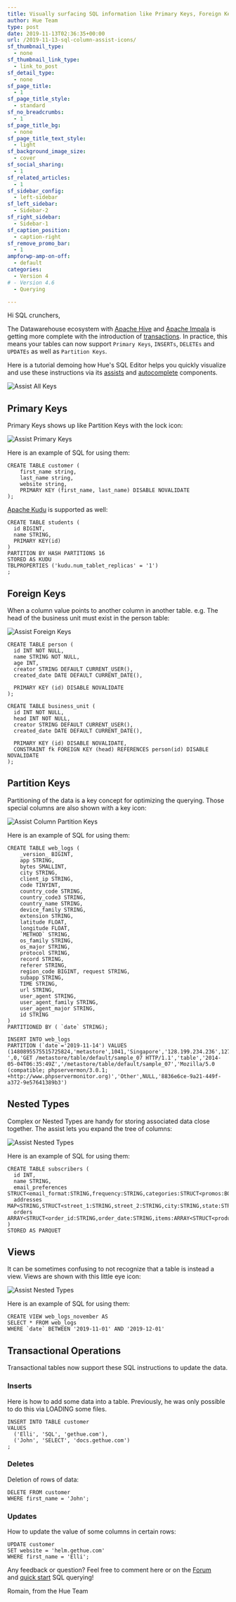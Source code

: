 ```yaml
---
title: Visually surfacing SQL information like Primary Keys, Foreign Keys, Views and Complex Types
author: Hue Team
type: post
date: 2019-11-13T02:36:35+00:00
url: /2019-11-13-sql-column-assist-icons/
sf_thumbnail_type:
  - none
sf_thumbnail_link_type:
  - link_to_post
sf_detail_type:
  - none
sf_page_title:
  - 1
sf_page_title_style:
  - standard
sf_no_breadcrumbs:
  - 1
sf_page_title_bg:
  - none
sf_page_title_text_style:
  - light
sf_background_image_size:
  - cover
sf_social_sharing:
  - 1
sf_related_articles:
  - 1
sf_sidebar_config:
  - left-sidebar
sf_left_sidebar:
  - Sidebar-2
sf_right_sidebar:
  - Sidebar-1
sf_caption_position:
  - caption-right
sf_remove_promo_bar:
  - 1
ampforwp-amp-on-off:
  - default
categories:
  - Version 4
# - Version 4.6
  - Querying

---
```

Hi SQL crunchers,

The Datawarehouse ecosystem with [Apache Hive](https://hive.apache.org/) and [Apache Impala](https://impala.apache.org/) is getting more complete with the introduction of [transactions](https://cwiki.apache.org/confluence/display/Hive/Hive+Transactions). In practice, this means your tables can now support `Primary Keys`, `INSERTs`, `DELETEs` and `UPDATEs` as well as `Partition Keys`.

Here is a tutorial demoing how Hue's SQL Editor helps you quickly visualize and use these instructions via its [assists](https://docs.gethue.com/user/concept/) and [autocomplete](https://docs.gethue.com/user/querying/#autocomplete) components.


![Assist All Keys](https://cdn.gethue.com/uploads/2019/11/sql_column_pk.png)


## Primary Keys

Primary Keys shows up like Partition Keys with the lock icon:

![Assist Primary Keys](https://cdn.gethue.com/uploads/2019/11/sql_columns_assist_pks.png)

Here is an example of SQL for using them:

    CREATE TABLE customer (
        first_name string,
        last_name string,
        website string,
        PRIMARY KEY (first_name, last_name) DISABLE NOVALIDATE
    );

[Apache Kudu](https://kudu.apache.org/) is supported as well:

    CREATE TABLE students (
      id BIGINT,
      name STRING,
      PRIMARY KEY(id)
    )
    PARTITION BY HASH PARTITIONS 16
    STORED AS KUDU
    TBLPROPERTIES ('kudu.num_tablet_replicas' = '1')
    ;

## Foreign Keys

When a column value points to another column in another table. e.g. The head of the business unit must exist in the person table:

![Assist Foreign Keys](https://cdn.gethue.com/uploads/2020/03/assist_foreign_keys_icons.png)

    CREATE TABLE person (
      id INT NOT NULL,
      name STRING NOT NULL,
      age INT,
      creator STRING DEFAULT CURRENT_USER(),
      created_date DATE DEFAULT CURRENT_DATE(),

      PRIMARY KEY (id) DISABLE NOVALIDATE
    );

    CREATE TABLE business_unit (
      id INT NOT NULL,
      head INT NOT NULL,
      creator STRING DEFAULT CURRENT_USER(),
      created_date DATE DEFAULT CURRENT_DATE(),

      PRIMARY KEY (id) DISABLE NOVALIDATE,
      CONSTRAINT fk FOREIGN KEY (head) REFERENCES person(id) DISABLE NOVALIDATE
    );

## Partition Keys

Partitioning of the data is a key concept for optimizing the querying. Those special columns are also shown with a key icon:

![Assist Column Partition Keys](https://cdn.gethue.com/uploads/2019/11/sql_columns_assist_keys.png)

Here is an example of SQL for using them:

    CREATE TABLE web_logs (
        _version_ BIGINT,
        app STRING,
        bytes SMALLINT,
        city STRING,
        client_ip STRING,
        code TINYINT,
        country_code STRING,
        country_code3 STRING,
        country_name STRING,
        device_family STRING,
        extension STRING,
        latitude FLOAT,
        longitude FLOAT,
        `METHOD` STRING,
        os_family STRING,
        os_major STRING,
        protocol STRING,
        record STRING,
        referer STRING,
        region_code BIGINT, request STRING,
        subapp STRING,
        TIME STRING,
        url STRING,
        user_agent STRING,
        user_agent_family STRING,
        user_agent_major STRING,
        id STRING
    )
    PARTITIONED BY ( `date` STRING);

    INSERT INTO web_logs
    PARTITION (`date`='2019-11-14') VALUES
    (1480895575515725824,'metastore',1041,'Singapore','128.199.234.236',127,'SG','SGP','Singapore','Other',NULL,1.2930999994277954,103.85579681396484,'GET','Other',NULL,'HTTP/1.1',NULL,'-',0,'GET /metastore/table/default/sample_07 HTTP/1.1','table','2014-05-04T06:35:49Z','/metastore/table/default/sample_07','Mozilla/5.0 (compatible; phpservermon/3.0.1; +http://www.phpservermonitor.org)','Other',NULL,'8836e6ce-9a21-449f-a372-9e57641389b3')

## Nested Types

Complex or Nested Types are handy for storing associated data close together. The assist lets you expand the tree of columns:

![Assist Nested Types](https://cdn.gethue.com/uploads/2019/11/sql_columns_assist_nested_types.png)

Here is an example of SQL for using them:

    CREATE TABLE subscribers (
      id INT,
      name STRING,
      email_preferences STRUCT<email_format:STRING,frequency:STRING,categories:STRUCT<promos:BOOLEAN,surveys:BOOLEAN>>,
      addresses MAP<STRING,STRUCT<street_1:STRING,street_2:STRING,city:STRING,state:STRING,zip_code:STRING>>,
      orders ARRAY<STRUCT<order_id:STRING,order_date:STRING,items:ARRAY<STRUCT<product_id:INT,sku:STRING,name:STRING,price:DOUBLE,qty:INT>>>>
    )
    STORED AS PARQUET

## Views

It can be sometimes confusing to not recognize that a table is instead a view. Views are shown with this little eye icon:

![Assist Nested Types](https://cdn.gethue.com/uploads/2019/11/sql_assist_view_icon.png)

Here is an example of SQL for using them:

    CREATE VIEW web_logs_november AS
    SELECT * FROM web_logs
    WHERE `date` BETWEEN '2019-11-01' AND '2019-12-01'


## Transactional Operations

Transactional tables now support these SQL instructions to update the data.

### Inserts

Here is how to add some data into a table. Previously, he was only possible to do this via LOADING some files.

    INSERT INTO TABLE customer
    VALUES
      ('Elli', 'SQL', 'gethue.com'),
      ('John', 'SELECT', 'docs.gethue.com')
    ;

### Deletes

Deletion of rows of data:

    DELETE FROM customer
    WHERE first_name = 'John';

### Updates

How to update the value of some columns in certain rows:

    UPDATE customer
    SET website = 'helm.gethue.com'
    WHERE first_name = 'Elli';


Any feedback or question? Feel free to comment here or on the <a href="https://discourse.gethue.com/">Forum</a> and <a href="https://docs.gethue.com/quickstart/">quick start</a> SQL querying!


Romain, from the Hue Team
